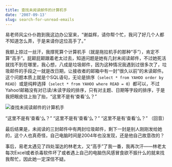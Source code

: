 ```yaml
---
title: 查找未阅读邮件的计算机手
date: '2007-09-13'
slug: search-for-unread-emails
---
```


易老师风尘仆仆跑到我这边办公室来，“谢益辉，请你帮个忙，我问了好几个人都不知道怎么弄，于是来请你这位高手了。”

我额上掠过一丝汗，我撑死算个计算机手（就是拖拉机手的那种“手”），肯定不算“高手”。屁颠屁颠跟着老太过去，知道问题是她有几封未阅读邮件，不过她死活就找不到在哪里，我心想，八成是垃圾邮件，因为这种情况我遇到过很多次了，垃圾邮件的手段之一就是改日期，让接收者的邮箱中有一封“很久以前”的未读邮件。这个问题本质上就是个SQL语句，无论是排序（`select * from YAHOO order by READ`）或是纯粹选择（`select * from YAHOO where READ = 0`）都可以，不过Yahoo!邮箱没有对已读/未读字段的排序，只有对主题、日期等字段的排序，于是我把眼皮往上抬了抬，“这里不是有‘查看’么？”

![查找未阅读邮件的计算机手](https://db.yihui.org/imgur/41ex6.png)

“这里不是有‘查看’么？” “这里不是有‘查看’么？” “这里不是有‘查看’么？” （回音）

最后结果是，未阅读的三封邮件中有两封垃圾邮件，剩下一封是别人刚刚发给她的，这个人也真奇怪，自己电脑时间是2004年也没发现，还是他自己故意改的？

事后，易老太遇见了四处溜达的林老太，又“高手”了我一番，我再次汗——林老太每次Excel或者杀毒软件坏了或者遇上自己的电脑伤风感冒食欲不振什么的就来找我帮忙，因此她一定深信不疑。

